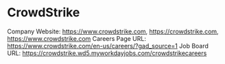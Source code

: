 # CrowdStrike

Company Website: https://www.crowdstrike.com, https://crowdstrike.com, https://www.crowdstrike.com
Careers Page URL: https://www.crowdstrike.com/en-us/careers/?gad_source=1
Job Board URL: https://crowdstrike.wd5.myworkdayjobs.com/crowdstrikecareers